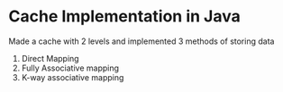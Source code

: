 # Cache Implementation in Java
Made a cache with 2 levels and implemented 3 methods of storing data
1. Direct Mapping
2. Fully Associative mapping
3. K-way associative mapping
